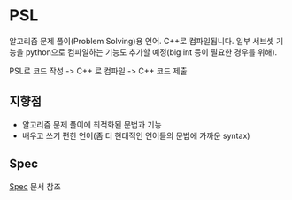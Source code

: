 # PSL

알고리즘 문제 풀이(Problem Solving)용 언어. C++로 컴파일됩니다. 일부 서브셋 기능을 python으로 컴파일하는 기능도 추가할 예정(big int 등이 필요한 경우를 위해).

PSL로 코드 작성 -> C++ 로 컴파일 -> C++ 코드 제출

## 지향점

- 알고리즘 문제 풀이에 최적화된 문법과 기능
- 배우고 쓰기 편한 언어(좀 더 현대적인 언어들의 문법에 가까운 syntax)

## Spec

[Spec](/Spec) 문서 참조
